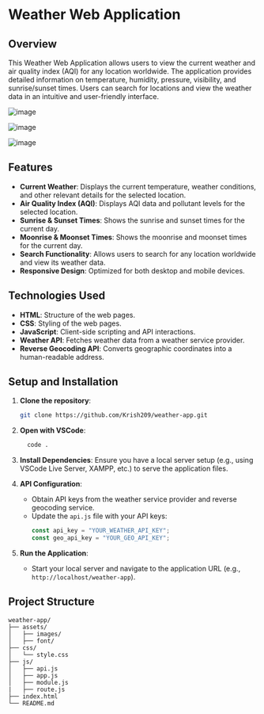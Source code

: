 
# Weather Web Application

## Overview

This Weather Web Application allows users to view the current weather and air quality index (AQI) for any location worldwide. The application provides detailed information on temperature, humidity, pressure, visibility, and sunrise/sunset times. Users can search for locations and view the weather data in an intuitive and user-friendly interface.

![image](https://github.com/Krish209/Weather-APP/assets/76595963/5f208c91-5cfc-4075-a4c6-2c63febf264c)

![image](https://github.com/Krish209/Weather-APP/assets/76595963/3c288fdc-acf1-464e-ba25-762722530c4c)

![image](https://github.com/Krish209/Weather-APP/assets/76595963/576e55d0-9c3d-436f-950e-3e659bde7992)


## Features

- **Current Weather**: Displays the current temperature, weather conditions, and other relevant details for the selected location.
- **Air Quality Index (AQI)**: Displays AQI data and pollutant levels for the selected location.
- **Sunrise & Sunset Times**: Shows the sunrise and sunset times for the current day.
- **Moonrise & Moonset Times**: Shows the moonrise and moonset times for the current day.
- **Search Functionality**: Allows users to search for any location worldwide and view its weather data.
- **Responsive Design**: Optimized for both desktop and mobile devices.

## Technologies Used

- **HTML**: Structure of the web pages.
- **CSS**: Styling of the web pages.
- **JavaScript**: Client-side scripting and API interactions.
- **Weather API**: Fetches weather data from a weather service provider.
- **Reverse Geocoding API**: Converts geographic coordinates into a human-readable address.

## Setup and Installation

1. **Clone the repository**:
    ```bash
    git clone https://github.com/Krish209/weather-app.git
    ```

2.  **Open with VSCode**:

    ```bash
      code .
    ```

3. **Install Dependencies**:
    Ensure you have a local server setup (e.g., using VSCode Live Server, XAMPP, etc.) to serve the application files.

4. **API Configuration**:
    - Obtain API keys from the weather service provider and reverse geocoding service.
    - Update the `api.js` file with your API keys:
        ```javascript
        const api_key = "YOUR_WEATHER_API_KEY";
        const geo_api_key = "YOUR_GEO_API_KEY";
        ```

5. **Run the Application**:
    - Start your local server and navigate to the application URL (e.g., `http://localhost/weather-app`).

## Project Structure

```plaintext
weather-app/
├── assets/
│   ├── images/
│   ├── font/
├── css/
│   └── style.css
├── js/
│   ├── api.js
│   ├── app.js
│   ├── module.js
|   ├── route.js
├── index.html
└── README.md
